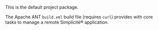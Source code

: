 This is the default project package.

The Apache ANT `build.xml` build file (requires `curl`) provides with core tasks to manage a remote Simplicit&eacute;&reg; application.

